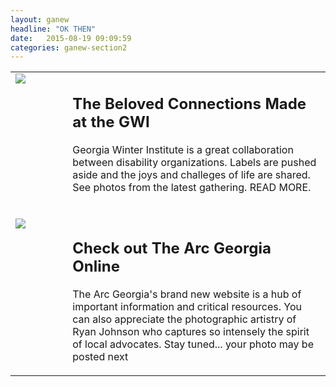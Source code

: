 ```yaml
---
layout: ganew
headline: "OK THEN"
date:   2015-08-19 09:09:59
categories: ganew-section2
---
```


<table width="590" style="590px;" cellpadding="0" cellspacing="10">
<tr valign="top">
<td width="100" style="width: 100px;"><img src="http://www.thearc.org/image/placeholder-100x100.jpg"></td>
<td width="500" style="width: 500px;"><h2>The Beloved Connections Made at the GWI</h2><p>Georgia Winter Institute is a great collaboration between disability organizations. Labels are pushed aside and the joys and challeges of life are shared. See photos from the latest gathering. READ MORE.</p></td>
<tr valign="top">
<td width="100" style="width: 100px; padding-top: 20px;"><img src="http://www.thearc.org/image/placeholder-100x100.jpg"></td>
<td width="500" style="width: 500px; padding-top: 20px;"><h2>Check out The Arc Georgia Online</h2><p>The Arc Georgia's brand new website is a hub of important information and critical resources. You can also appreciate the photographic artistry of Ryan Johnson who captures so intensely the spirit of local advocates. Stay tuned... your photo may be posted next</p></td>
</table>